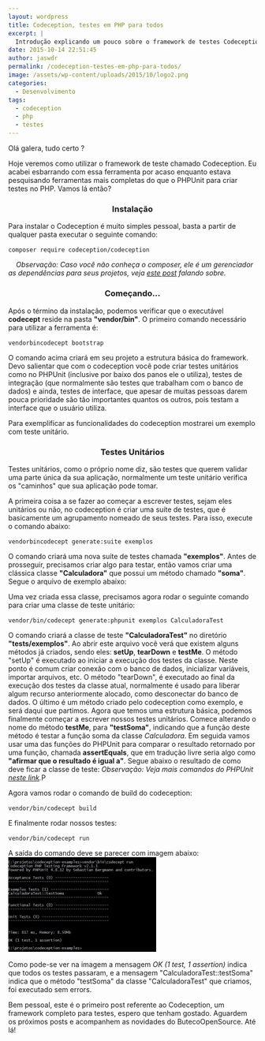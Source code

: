 ```yaml
---
layout: wordpress
title: Codeception, testes em PHP para todos
excerpt: |
  Introdução explicando um pouco sobre o framework de testes Codeception para PHP
date: 2015-10-14 22:51:45
author: jaswdr
permalink: /codeception-testes-em-php-para-todos/
image: /assets/wp-content/uploads/2015/10/logo2.png
categories:
  - Desenvolvimento
tags:
  - codeception
  - php
  - testes
---
```


Olá galera, tudo certo ?

<span class="message_content">Hoje veremos como utilizar o framework de teste chamado Codeception. Eu acabei esbarrando com essa ferramenta por acaso enquanto estava pesquisando ferramentas mais completas do que o PHPUnit para criar testes no PHP. Vamos lá então?
</span>

<!--more-->
<h3 style="text-align: center;">Instalação</h3>
Para instalar o Codeception é muito simples pessoal, basta a partir de qualquer pasta executar o seguinte comando:
<pre><code>composer require codeception/codeception</code></pre>
<em>    Observação: Caso você não conheça o composer, ele é um gerenciador as dependências para seus projetos, veja <a href="/controle-de-dependencia-em-php-usando-o-composer" target="_blank">este post</a> falando sobre.</em>
<h3 style="text-align: center;">Começando...</h3>
Após o término da instalação, podemos verificar que o executável <strong>codecept</strong> reside na pasta <strong>"vendor/bin"</strong>. O primeiro comando necessário para utilizar a ferramenta é:
<pre><code>vendorbincodecept bootstrap</code></pre>
O comando acima criará em seu projeto a estrutura básica do framework. Devo salientar que com o codeception você pode criar testes unitários como no PHPUnit (inclusive por baixo dos panos ele o utiliza), testes de integração (que normalmente são testes que trabalham com o banco de dados) e ainda, testes de interface, que apesar de muitas pessoas darem pouca prioridade são tão importantes quantos os outros, pois testam a interface que o usuário utiliza.

Para exemplificar as funcionalidades do codeception mostrarei um exemplo com teste unitário.
<h3 style="text-align: center;">Testes Unitários</h3>
Testes unitários, como o próprio nome diz, são testes que querem validar uma parte única da sua aplicação, normalmente um teste unitário verifica os "caminhos" que sua aplicação pode tomar.

A primeira coisa a se fazer ao começar a escrever testes, sejam eles unitários ou não, no codeception é criar uma suíte de testes, que é basicamente um agrupamento nomeado de seus testes. Para isso, execute o comando abaixo:
<pre><code>vendorbincodecept generate:suite exemplos</code></pre>
O comando criará uma nova suíte de testes chamada <strong>"exemplos"</strong>. Antes de prosseguir, precisamos criar algo para testar, então vamos criar uma clássica classe <strong>"Calculadora"</strong> que possui um método chamado <strong>"soma"</strong>. Segue o arquivo de exemplo abaixo:

<script src="//gistfy-app.herokuapp.com/github/ButecoOpenSource/codeception//src/Calculadora.php?lang=php&amp;style=github" type="text/javascript"></script>Uma vez criada essa classe, precisamos agora rodar o seguinte comando para criar uma classe de teste unitário:

<pre><code>vendor/bin/codecept generate:phpunit exemplos CalculadoraTest
</code></pre>

O comando criará a classe de teste <strong>"CalculadoraTest"</strong> no diretório <strong>"tests/exemplos"</strong>. Ao abrir este arquivo você verá que existem alguns métodos já criados, sendo eles: <strong>setUp</strong>, <strong>tearDown</strong> e <strong>testMe</strong>. O método "setUp" é executado ao iniciar a execução dos testes da classe. Neste ponto é comum criar conexão com o banco de dados, inicializar variáveis, importar arquivos, etc. O método "tearDown", é executado ao final da execução dos testes da classe atual, normalmente é usado para liberar algum recurso anteriormente alocado, como desconectar do banco de dados. O último é um método criado pelo codeception como exemplo, e será daqui que partimos. Agora que temos uma estrutura básica, podemos finalmente começar a escrever nossos testes unitários. Comece alterando o nome do método <strong>testMe</strong>, para <strong>"testSoma"</strong>, indicando que a função deste método é testar a função soma da classe <em>Calculadora</em>. Em seguida vamos usar uma das funções do PHPUnit para comparar o resultado retornado por uma função, chamada <strong>assertEquals</strong>, que em tradução livre seria algo como <strong>"afirmar que o resultado é igual a"</strong>. Segue abaixo o resultado de como deve ficar a classe de teste:<script src="//gistfy-app.herokuapp.com/github/ButecoOpenSource/codeception//tests/exemplos/CalculadoraTest.php?lang=php&amp;style=github" type="text/javascript"></script>
<em>Observação: Veja mais comandos do PHPUnit <a href="https://phpunit.de/manual/current/pt_br/appendixes.assertions.html" target="_blank">neste link</a>.</em>P

Agora vamos rodar o comando de build do codeception:
<pre><code>vendor/bin/codecept build
</code></pre>
E finalmente rodar nossos testes:
<pre><code>vendor/bin/codecept run
</code></pre>
A saída do comando deve se parecer com imagem abaixo:
<a href="/assets/wp-content/uploads/2015/10/resultado_codeception.jpg"><img class="size-medium wp-image-3671 aligncenter" src="/assets/wp-content/uploads/2015/10/resultado_codeception-300x192.jpg" alt="Resultado da execução do comando run" width="300" height="192" /></a>

Como pode-se ver na imagem a mensagem <em>OK (1 test, 1 assertion)</em> indica que todos os testes passaram, e a mensagem "CalculadoraTest::testSoma" indica que o método "testSoma" da classe "CalculadoraTest" que criamos, foi executado sem errors.

Bem pessoal, este é o primeiro post referente ao Codeception, um framework completo para testes, espero que tenham gostado. Aguardem os próximos posts e acompanhem as novidades do ButecoOpenSource. Até lá!

